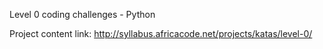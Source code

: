 Level 0 coding challenges - Python

Project content link: http://syllabus.africacode.net/projects/katas/level-0/